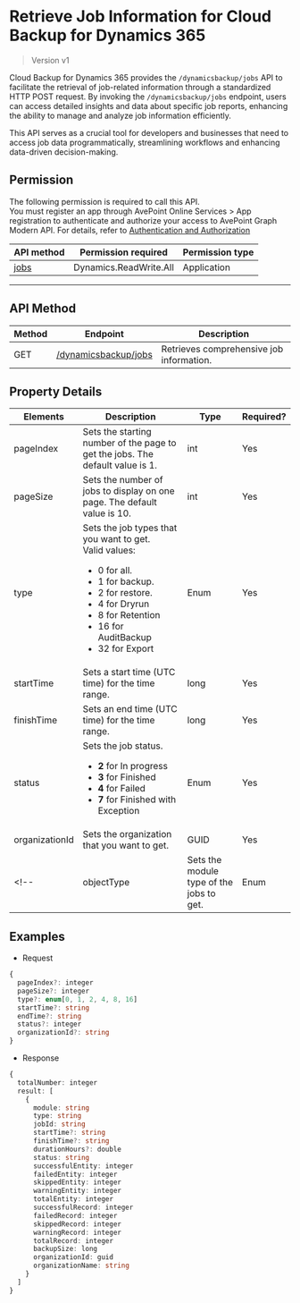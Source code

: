 # Retrieve Job Information for Cloud Backup for Dynamics 365

> Version v1

Cloud Backup for Dynamics 365 provides the `/dynamicsbackup/jobs` API to facilitate the retrieval of job-related information through a standardized HTTP POST request. By invoking the `/dynamicsbackup/jobs` endpoint, users can access detailed insights and data about specific job reports, enhancing the ability to manage and analyze job information efficiently.  

This API serves as a crucial tool for developers and businesses that need to access job data programmatically, streamlining workflows and enhancing data-driven decision-making.  

## Permission

The following permission is required to call this API.  
You must register an app through AvePoint Online Services > App registration to authenticate and authorize your access to AvePoint Graph Modern API. For details, refer to [Authentication and Authorization](/docs/index.md/#authentication-and-authorization)

| API method    | Permission required | Permission type |
|-------------------|---------------|----------------------|
| [jobs](#method) | Dynamics.ReadWrite.All | Application       |
-------------------------------------------

## API Method

| Method | Endpoint | Description |
| --- | --- | --- |
| GET | [/dynamicsbackup/jobs](#examples) | Retrieves comprehensive job information. |

<!-- ## Reference Table

| Name | Reference | Description |
| --- | --- | --- |
| Dynamics365.Enums.BackupRestoreType | [#/components/schemas/Dynamics365.Enums.BackupRestoreType](#componentsschemasdynamics365enumsbackuprestoretype) |   Sets the job type. |
| Dynamics365.Model.PageModel | [#/components/schemas/Dynamics365.Model.PageModel](#componentsschemasdynamics365modelpagemodel) | Sets the starting page and page size for the job information to retrieve. |
| Dynamics365.Model.Request.JobFilterModel | [#/components/schemas/Dynamics365.Model.Request.JobFilterModel](#componentsschemasdynamics365modelrequestjobfiltermodel) | Sets the job filter, including the startTime, finishTime, status, organizationId, and objectType. | -->

## Property Details

|Elements|Description | Type|Required?|   
|---|---|---|---|    
|pageIndex|Sets the starting number of the page to get the jobs. The default value is 1.|int|Yes|
|pageSize|Sets the number of jobs to display on one page. The default value is 10.|int|Yes|
|type|Sets the job types that you want to get.<br> Valid values:<br> <ul><li> 0 for all.</li><li> 1 for backup. </li><li> 2 for restore. </li><li>4 for Dryrun</li><li>8 for Retention</li><li>16 for AuditBackup</li><li>32 for Export</li></ul>|Enum  |Yes|
|startTime|Sets a start time (UTC time) for the time range.|long|Yes|
|finishTime|Sets an end time (UTC time) for the time range.|long|Yes|
|status| Sets the job status.<ul><li> **2** for In progress</li><li> **3** for Finished</li><li>**4** for Failed </li><li>**7** for Finished with Exception</li><ul>|Enum |Yes|  
|organizationId|Sets the organization that you want to get.|GUID|Yes|
<!-- |objectType|Sets the module type of the jobs to get.|Enum|Yes| -->

## Examples

<!-- Refer to the following examples that call this API.

### Request body  

Content-type: application/json

```ts
{
  pageInfo: {
    currentPage?: integer
    pageSize?: integer
  }
  type?: enum[0, 1, 2, 4, 8, 16]
  startTime?: string
  endTime?: string
  status?: integer
  organizationId?: string
  objectType?: integer
}
```

- text/json

```ts
{
  pageInfo: {
    currentPage?: integer
    pageSize?: integer
  }
  type?: enum[0, 1, 2, 4, 8, 16]
  startTime?: string
  endTime?: string
  status?: integer
  organizationId?: string
  objectType?: integer
}
```

- application/*+json

```ts
{
  pageInfo: {
    currentPage?: integer
    pageSize?: integer
  }
  type?: enum[0, 1, 2, 4, 8, 16]
  startTime?: string
  endTime?: string
  status?: integer
  organizationId?: string
  objectType?: integer
}
``` -->

- Request

```ts
{
  pageIndex?: integer
  pageSize?: integer
  type?: enum[0, 1, 2, 4, 8, 16]
  startTime?: string
  endTime?: string
  status?: integer
  organizationId?: string
}
```

- Response

```ts
{
  totalNumber: integer
  result: [
    {
      module: string
      type: string
      jobId: string
      startTime?: string
      finishTime?: string
      durationHours?: double
      status: string
      successfulEntity: integer
      failedEntity: integer
      skippedEntity: integer
      warningEntity: integer
      totalEntity: integer
      successfulRecord: integer
      failedRecord: integer
      skippedRecord: integer
      warningRecord: integer
      totalRecord: integer
      backupSize: long
      organizationId: guid
      organizationName: string
    }
  ]
}
```

<!-- ### Responses

If successful, this method returns a 200 OK response code and a collection of  jobs in the response body.

## References

### #/components/schemas/Dynamics365.Enums.BackupRestoreType

The `BackupRestoreType` component is an enumeration used to define different types of backup and restore options within Cloud Backup for Dynamics 365. It employs an integer type for representation.  

```ts
{
  "enum": [
    0,
    1,
    2,
    4,
    8,
    16
  ],
  "type": "integer",
  "format": "int32"
}
```

### #/components/schemas/Dynamics365.Model.PageModel

The `PageModel` component specifies pagination details used within Cloud Backup for Dynamics 365 models. It helps manage how data is presented in a paginated format.  

```ts
{
  //Indicates the current page number.
  currentPage?: integer
  //Indicates the number of items per page.
  pageSize?: integer
}
```

### #/components/schemas/Dynamics365.Model.Request.JobFilterModel

The `JobFilterModel` is a request schema designated for filtering job-related data from Cloud Backup for Dynamics 365. It allows users to set various criteria to refine their search and retrieval of job information.  

```ts
{
  //Contains pagination details with `currentPage` and `pageSize`.
  pageInfo: {
    currentPage?: integer
    pageSize?: integer
  }
  //Specifies the job type.
  type?: enum[0, 1, 2, 4, 8, 16]
  //Specifies the start time and end time for the time range.
  startTime?: string
  endTime?: string
  //Specifies the job status.
  status?: integer
  //Specifies organization ID for filtering by organizations.
  organizationId?: string
  //Specifies the object type.
  objectType?: integer
}
``` -->
